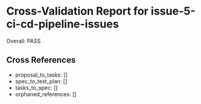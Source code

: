# Cross-Validation Report for issue-5-ci-cd-pipeline-issues

Overall: PASS


## Cross References

- proposal_to_tasks: []
- spec_to_test_plan: []
- tasks_to_spec: []
- orphaned_references: []
